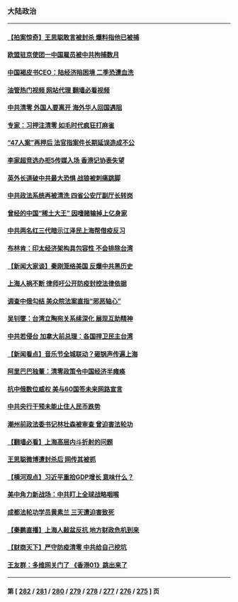 ### 大陆政治
---
#### [【拍案惊奇】王思聪敢言被封杀 爆料指他已被捕](../../pages/ncid277/n13723559.md?04300445) 
#### [欧盟驻京使团一中国雇员被中共拘捕数月](../../pages/ncid277/n13723602.md?04300445) 
#### [中国褐皮书CEO：陆经济陷困境 二季恐遭血洗](../../pages/ncid277/n13723599.md?04300445) 
#### [油管热门视频 网站代理 翻墙必看视频](http://209.222.30.114:81/youtube.html?04300445)
#### [中共清零 外国人要离开 海外华人回国遇阻](../../pages/ncid277/n13723475.md?04300445) 
#### [专家：习押注清零 如毛时代疯狂打麻雀](../../pages/ncid277/n13723589.md?04300445) 
#### [“47人案”再押后 法官指案件长期延误造成不公](../../pages/ncid277/n13723595.md?04300445) 
#### [李家超竞选办拒5传媒入场 香港记协表失望](../../pages/ncid277/n13723574.md?04300445) 
#### [英外长道破中共最大恐惧 战狼被刺痛跳脚](../../pages/ncid277/n13723555.md?04300445) 
#### [中共政法系统再被清洗 四省公安厅副厅长转岗](../../pages/ncid277/n13723525.md?04300445) 
#### [曾经的中国“稀土大王” 因嗜赌输掉上亿身家](../../pages/ncid277/n13723521.md?04300445) 
#### [中共两名红三代暗示江泽民上海帮借疫反习](../../pages/ncid277/n13723408.md?04300445) 
#### [布林肯：印太经济架构具包容性 不会排除台湾](../../pages/ncid277/n13723445.md?04300445) 
#### [【新闻大家谈】秦刚笼络美国 反爆中共黑历史](../../pages/ncid277/n13722995.md?04300445) 
#### [上海人祸不断 律师吁公开防疫封控法律依据](../../pages/ncid277/n13723309.md?04300445) 
#### [调查中俄勾结 美众院法案直指“邪恶轴心”](../../pages/ncid277/n13723270.md?04300445) 
#### [吴钊燮：台湾立陶宛关系续深化 展现互助精神](../../pages/ncid277/n13723278.md?04300445) 
#### [中共若侵台 加拿大前总理：各国捍卫民主台湾](../../pages/ncid277/n13723232.md?04300445) 
#### [【新闻看点】音乐节全城联动？砸锅声传遍上海](../../pages/ncid277/n13722662.md?04300445) 
#### [阿里巴巴独董：清零政策令中国经济半瘫痪](../../pages/ncid277/n13723141.md?04300445) 
#### [抗中俄数位威权 美与60国签未来网路宣言](../../pages/ncid277/n13722999.md?04300445) 
#### [中共央行干预未能止住人民币跌势](../../pages/ncid277/n13723109.md?04300445) 
#### [潮州前政法委书记林壮森被审查 曾迫害法轮功](../../pages/ncid277/n13723035.md?04300445) 
#### [【翻墙必看】上海高层内斗折射的问题](../../pages/ncid277/n13723002.md?04300445) 
#### [王思聪微博遭封杀后 网传其被抓](../../pages/ncid277/n13722968.md?04300445) 
#### [【横河观点】习近平重拾GDP增长 意味什么？](../../pages/ncid277/n13722847.md?04300445) 
#### [美中角力新战场：中共盯上全球战略咽喉](../../pages/ncid277/n13722771.md?04300445) 
#### [成都法轮功学员黄素兰 三天遭迫害致死](../../pages/ncid277/n13722817.md?04300445) 
#### [【秦鹏直播】上海人敲盆反抗 地方财政危机到来](../../pages/ncid277/n13722844.md?04300445) 
#### [【财商天下】严守防疫清零 中共给自己挖坑](../../pages/ncid277/n13722723.md?04300445) 
#### [王友群：多维网关门了 《香港01》跳出来了](../../pages/ncid277/n13722730.md?04300445) 

---
#### 第 [ [282](./282.md?04300445) / [281](./281.md?04300445) / [280](./280.md?04300445) / [279](./279.md?04300445) / [278](./278.md?04300445) / [277](./277.md?04300445) / [276](./276.md?04300445) / [275](./275.md?04300445) ] 页
